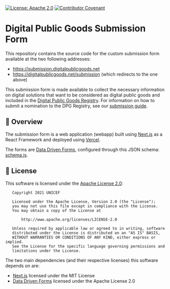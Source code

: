 [![License: Apache 2.0](https://img.shields.io/badge/License-Apache%202.0-blue.svg)](https://www.gnu.org/licenses/gpl-3.0) [![Contributor Covenant](https://img.shields.io/badge/Contributor%20Covenant-v2.0%20adopted-ff69b4.svg)](code_of_conduct.md)

# Digital Public Goods Submission Form

This repository contains the source code for the custom submission form available at the two following addresses:
* https://submission.digitalpublicgoods.net
* https://digitalpublicgoods.net/submission (which redirects to the one above)

This submission form is made available to collect the necessary information on digital solutions that want to be considered as digital public goods and included in the [Digital Public Goods Registry](https://digitalpublicgoods.net/registry). For information on how to submit a nomination to the DPG Registry, see our [submission guide](https://digitalpublicgoods.net/submission-guide/).

## 👀 Overview

The submission form is a web application (webapp) built using [Next.js](https://nextjs.org/) as a React Framework and deployed using [Vercel](https://vercel.com/). 

The forms are [Data Driven Forms](https://data-driven-forms.org/), configured through this JSON schema: [schema.js](schemas/schema.js).

## :memo: License

This software is licensed under the [Apache License 2.0](LICENSE):

```
   Copyright 2021 UNICEF

   Licensed under the Apache License, Version 2.0 (the "License");
   you may not use this file except in compliance with the License.
   You may obtain a copy of the License at

       http://www.apache.org/licenses/LICENSE-2.0

   Unless required by applicable law or agreed to in writing, software
   distributed under the License is distributed on an "AS IS" BASIS,
   WITHOUT WARRANTIES OR CONDITIONS OF ANY KIND, either express or implied.
   See the License for the specific language governing permissions and
   limitations under the License.
```

The two main dependencies (and their respective licenses) this software depends on are:
* [Next.js](https://nextjs.org/) licensed under the MIT License
* [Data Driven Forms](https://data-driven-forms.org/) licensed under the Apache License 2.0
